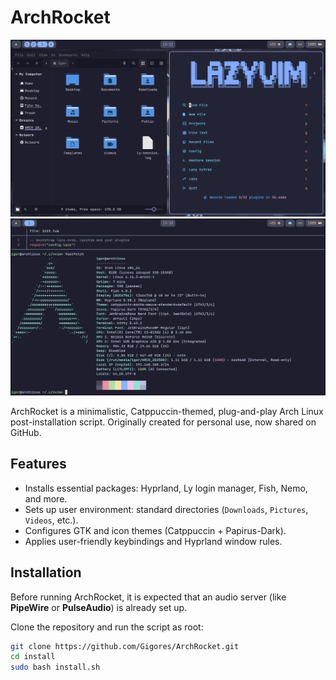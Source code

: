 # ArchRocket

![Nemo file manager and LazyVim](Screenshots/1.png)
![Fish shell](Screenshots/2.png)

ArchRocket is a minimalistic, Catppuccin-themed, plug-and-play Arch Linux post-installation script.
Originally created for personal use, now shared on GitHub.

## Features

- Installs essential packages: Hyprland, Ly login manager, Fish, Nemo, and more.
- Sets up user environment: standard directories (`Downloads`, `Pictures`, `Videos`, etc.).
- Configures GTK and icon themes (Catppuccin + Papirus-Dark).
- Applies user-friendly keybindings and Hyprland window rules.

## Installation

Before running ArchRocket, it is expected that an audio server (like **PipeWire** or **PulseAudio**) is already set up.

Clone the repository and run the script as root:

```bash
git clone https://github.com/Gigores/ArchRocket.git
cd install
sudo bash install.sh
```

